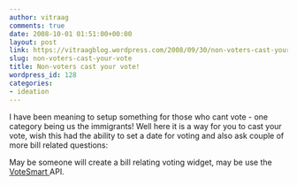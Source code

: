 ```yaml
---
author: vitraag
comments: true
date: 2008-10-01 01:51:00+00:00
layout: post
link: https://vitraagblog.wordpress.com/2008/09/30/non-voters-cast-your-vote/
slug: non-voters-cast-your-vote
title: Non-voters cast your vote!
wordpress_id: 128
categories:
- ideation
---
```


I have been meaning to setup something for those who cant vote - one category being us the immigrants! Well here it is a way for you to cast your vote, wish this had the ability to set a date for voting and also ask couple of more bill related questions:  
  
  
  
May be someone will create a bill relating voting widget, may be use the [VoteSmart ](http://api.votesmart.org/docs/index.html)API.
